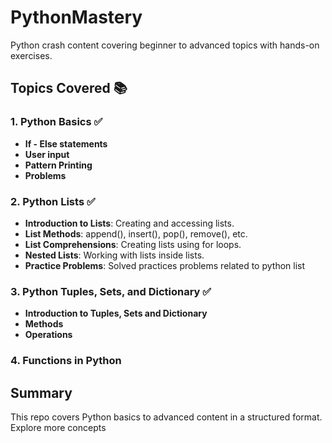 # PythonMastery 
Python crash content covering beginner to advanced topics with hands-on exercises.

## Topics Covered 📚

### 1. **Python Basics** ✅
- **If - Else statements**
- **User input**
- **Pattern Printing**
- **Problems**

### 2. **Python Lists** ✅
- **Introduction to Lists**: Creating and accessing lists.
- **List Methods**: append(), insert(), pop(), remove(), etc.
- **List Comprehensions**: Creating lists using for loops.
- **Nested Lists**: Working with lists inside lists.
- **Practice Problems**: Solved practices problems related to python list

### 3. **Python Tuples, Sets, and Dictionary** ✅
- **Introduction to Tuples, Sets and Dictionary**
- **Methods**
- **Operations**

### 4. **Functions in Python**

## Summary

This repo covers Python basics to advanced content in a structured format.
Explore more concepts
